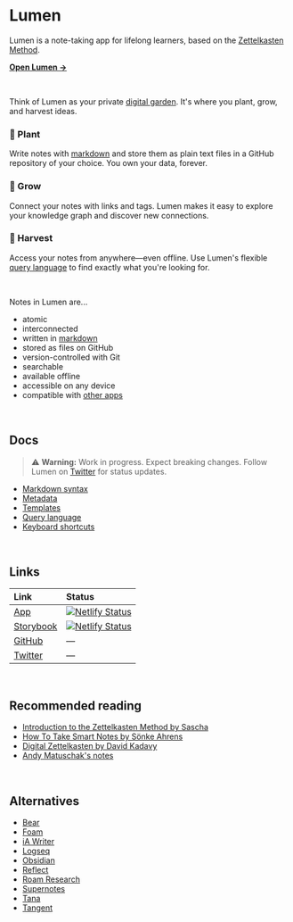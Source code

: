 # Lumen

Lumen is a note-taking app for lifelong learners, based on the [Zettelkasten Method](https://zettelkasten.de/introduction/).

[**Open Lumen →**](https://app.uselumen.com)

<br>

Think of Lumen as your private [digital garden](https://maggieappleton.com/garden-history). It's where you plant, grow, and harvest ideas.

### 🌱 Plant

Write notes with [markdown](/docs/markdown-syntax.md) and store them as plain text files in a GitHub repository of your choice. You own your data, forever.

### 🌿 Grow

Connect your notes with links and tags. Lumen makes it easy to explore your knowledge graph and discover new connections.

### 🌻 Harvest

Access your notes from anywhere—even offline. Use Lumen's flexible [query language](/docs/query-language.md) to find exactly what you're looking for.

<br>

Notes in Lumen are...

- atomic
- interconnected
- written in [markdown](/docs/markdown-syntax.md)
- stored as files on GitHub
- version-controlled with Git
- searchable
- available offline
- accessible on any device
- compatible with [other apps](#alternatives)

<br>

## Docs

> ⚠️ **Warning:** Work in progress. Expect breaking changes. Follow Lumen on [Twitter](https://twitter.com/lumen_notes) for status updates.

- [Markdown syntax](/docs/markdown-syntax.md)
- [Metadata](/docs/metadata.md)
- [Templates](/docs/templates.md)
- [Query language](/docs/query-language.md)
- [Keyboard shortcuts](/docs/keyboard-shortcuts.md)

<br>

## Links

| Link                                           | Status                                                                                                                                                               |
| :--------------------------------------------- | :------------------------------------------------------------------------------------------------------------------------------------------------------------------- |
| [App](https://app.uselumen.com)                | [![Netlify Status](https://api.netlify.com/api/v1/badges/9e55f1c2-783d-4abb-9fa2-edc59f8aa0c3/deploy-status)](https://app.netlify.com/sites/lumen-notes/deploys)     |
| [Storybook](https://storybook.uselumen.com/)   | [![Netlify Status](https://api.netlify.com/api/v1/badges/acd80077-43c2-4292-8721-6f77e633a896/deploy-status)](https://app.netlify.com/sites/lumen-storybook/deploys) |
| [GitHub](https://github.com/lumen-notes/lumen) | —                                                                                                                                                                    |
| [Twitter](https://twitter.com/lumen_notes)     | —                                                                                                                                                                    |

<br>

## Recommended reading

- [Introduction to the Zettelkasten Method by Sascha](https://zettelkasten.de/introduction/)
- [How To Take Smart Notes by Sönke Ahrens](https://takesmartnotes.com/)
- [Digital Zettelkasten by David Kadavy](https://www.amazon.com/dp/0578928094)
- [Andy Matuschak's notes](https://notes.andymatuschak.org/)

<br>

## Alternatives

- [Bear](https://bear.app)
- [Foam](https://foambubble.github.io/foam)
- [iA Writer](https://ia.net/writer)
- [Logseq](https://logseq.com)
- [Obsidian](https://obsidian.md)
- [Reflect](https://reflect.app)
- [Roam Research](https://roamresearch.com)
- [Supernotes](https://supernotes.app)
- [Tana](https://tana.inc)
- [Tangent](https://www.tangentnotes.com)
